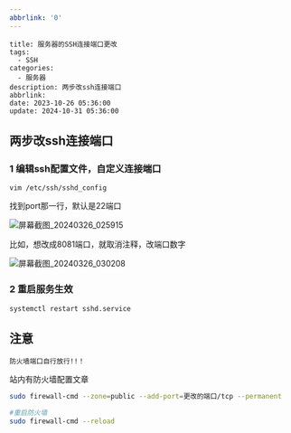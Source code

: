```yaml
---
abbrlink: '0'
---
```

```
title: 服务器的SSH连接端口更改
tags:
  - SSH
categories:
  - 服务器
description: 两步改ssh连接端口
abbrlink: 
date: 2023-10-26 05:36:00
update: 2024-10-31 05:36:00
```

## 两步改ssh连接端口

### 1 编辑ssh配置文件，自定义连接端口

```
vim /etc/ssh/sshd_config	
```

找到port那一行，默认是22端口

![屏幕截图_20240326_025915](https://blog-resources.this0.com/image/202403260259388.png?x-oss-process=style/this0-blog)

比如，想改成8081端口，就取消注释，改端口数字

![屏幕截图_20240326_030208](https://blog-resources.this0.com/image/202403260302239.png?x-oss-process=style/this0-blog)

### 2 重启服务生效

```
systemctl restart sshd.service
```

## 注意

`防火墙端口自行放行!!！`

站内有防火墙配置文章

```bash
sudo firewall-cmd --zone=public --add-port=更改的端口/tcp --permanent

#重启防火墙
sudo firewall-cmd --reload
```

